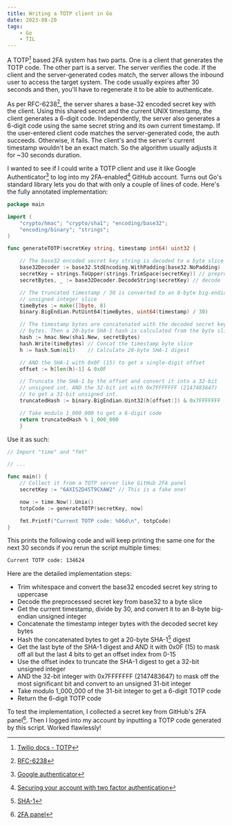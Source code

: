 ```yaml
---
title: Writing a TOTP client in Go
date: 2023-08-20
tags:
    - Go
    - TIL
---
```


A TOTP[^1] based 2FA system has two parts. One is a client that generates the TOTP code. The
other part is a server. The server verifies the code. If the client and the server-generated
codes match, the server allows the inbound user to access the target system. The code
usually expires after 30 seconds and then, you'll have to regenerate it to be able to
authenticate.

As per RFC-6238[^2], the server shares a base-32 encoded secret key with the client. Using
this shared secret and the current UNIX timestamp, the client generates a 6-digit code.
Independently, the server also generates a 6-digit code using the same secret string and its
own current timestamp. If the user-entered client code matches the server-generated code,
the auth succeeds. Otherwise, it fails. The client's and the server's current timestamp
wouldn't be an exact match. So the algorithm usually adjusts it for ~30 seconds duration.

I wanted to see if I could write a TOTP client and use it like Google Authenticator[^3] to
log into my 2FA-enabled[^4] GitHub account. Turns out Go's standard library lets you do that
with only a couple of lines of code. Here's the fully annotated implementation:

```go
package main

import (
    "crypto/hmac"; "crypto/sha1"; "encoding/base32";
    "encoding/binary"; "strings";
)

func generateTOTP(secretKey string, timestamp int64) uint32 {

    // The base32 encoded secret key string is decoded to a byte slice
    base32Decoder := base32.StdEncoding.WithPadding(base32.NoPadding)
    secretKey = strings.ToUpper(strings.TrimSpace(secretKey)) // preprocess
    secretBytes, _ := base32Decoder.DecodeString(secretKey) // decode

    // The truncated timestamp / 30 is converted to an 8-byte big-endian
    // unsigned integer slice
    timeBytes := make([]byte, 8)
    binary.BigEndian.PutUint64(timeBytes, uint64(timestamp) / 30)

    // The timestamp bytes are concatenated with the decoded secret key
    // bytes. Then a 20-byte SHA-1 hash is calculated from the byte slice
    hash := hmac.New(sha1.New, secretBytes)
    hash.Write(timeBytes) // Concat the timestamp byte slice
    h := hash.Sum(nil)    // Calculate 20-byte SHA-1 digest

    // AND the SHA-1 with 0x0F (15) to get a single-digit offset
    offset := h[len(h)-1] & 0x0F

    // Truncate the SHA-1 by the offset and convert it into a 32-bit
    // unsigned int. AND the 32-bit int with 0x7FFFFFFF (2147483647)
    // to get a 31-bit unsigned int.
    truncatedHash := binary.BigEndian.Uint32(h[offset:]) & 0x7FFFFFFF

    // Take modulo 1_000_000 to get a 6-digit code
    return truncatedHash % 1_000_000
    }
```

Use it as such:

```go
// Import "time" and "fmt"

// ...

func main() {
    // Collect it from a TOTP server like GitHub 2FA panel
    secretKey := "6AXIS2D4ST9CXAW2" // This is a fake one!

    now := time.Now().Unix()
    totpCode := generateTOTP(secretKey, now)

    fmt.Printf("Current TOTP code: %06d\n", totpCode)
}
```

This prints the following code and will keep printing the same one for the next 30 seconds
if you rerun the script multiple times:

```txt
Current TOTP code: 134624
```

Here are the detailed implementation steps:

-   Trim whitespace and convert the base32 encoded secret key string to uppercase
-   Decode the preprocessed secret key from base32 to a byte slice
-   Get the current timestamp, divide by 30, and convert it to an 8-byte big-endian unsigned
    integer
-   Concatenate the timestamp integer bytes with the decoded secret key bytes
-   Hash the concatenated bytes to get a 20-byte SHA-1[^5] digest
-   Get the last byte of the SHA-1 digest and AND it with 0x0F (15) to mask off all but the
    last 4 bits to get an offset index from 0-15
-   Use the offset index to truncate the SHA-1 digest to get a 32-bit unsigned integer
-   AND the 32-bit integer with 0x7FFFFFFF (2147483647) to mask off the most significant bit
    and convert to an unsigned 31-bit integer
-   Take modulo 1_000_000 of the 31-bit integer to get a 6-digit TOTP code
-   Return the 6-digit TOTP code

To test the implementation, I collected a secret key from GitHub's 2FA panel[^6]. Then I
logged into my account by inputting a TOTP code generated by this script. Worked flawlessly!

[^1]: [Twilio docs - TOTP](https://www.twilio.com/docs/glossary/totp)

[^2]: [RFC-6238](https://datatracker.ietf.org/doc/html/rfc6238)

[^3]: [Google authenticator](https://apps.apple.com/us/app/google-authenticator/id388497605)

[^4]:
    [Securing your account with two factor authentication](https://docs.github.com/en/authentication/securing-your-account-with-two-factor-authentication-2fa)

[^5]: [SHA-1](https://www.rfc-editor.org/rfc/rfc3174.html)

[^6]:
    [2FA panel](https://docs.github.com/en/authentication/securing-your-account-with-two-factor-authentication-2fa/configuring-two-factor-authentication)
